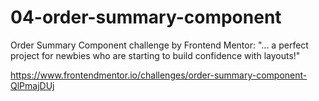 # 04-order-summary-component
 Order Summary Component challenge by Frontend Mentor: "... a perfect project for newbies who are starting to build confidence with layouts!"

https://www.frontendmentor.io/challenges/order-summary-component-QlPmajDUj
